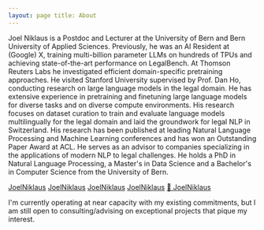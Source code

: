```yaml
---
layout: page title: About
---
```

Joel Niklaus is a Postdoc and Lecturer at the University of Bern and Bern University of Applied Sciences. Previously, he
was an AI Resident at (Google) X, training multi-billion parameter LLMs on hundreds of TPUs and achieving
state-of-the-art performance on LegalBench. At Thomson Reuters Labs he investigated efficient domain-specific
pretraining approaches. He visited Stanford University supervised by Prof. Dan Ho, conducting research on large language
models in the legal domain. He has extensive experience in pretraining and finetuning large language models for diverse
tasks and on diverse compute environments. His research focuses on dataset curation to train and evaluate language
models multilingually for the legal domain and laid the groundwork for legal NLP in Switzerland. His research has been
published at leading Natural Language Processing and Machine Learning conferences and has won an Outstanding Paper Award
at ACL. He serves as an advisor to companies specializing in the applications of modern NLP to legal challenges. He
holds a PhD in Natural Language Processing, a Master's in Data Science and a Bachelor's in Computer Science from the
University of Bern.

<a href="https://twitter.com/joelniklaus" target="_blank" type="button" class="btn"><i class="fa-brands fa-twitter"></i> JoelNiklaus</a>
<a href="https://www.linkedin.com/in/joelniklaus/" target="_blank" type="button" class="btn"><i class="fa-brands fa-linkedin"></i> JoelNiklaus</a>
<a href="https://scholar.google.com/citations?user=qJ8iricAAAAJ&hl=de&oi=ao" target="_blank" type="button" class="btn"><i class="ai ai-google-scholar"></i> JoelNiklaus</a>
<a href="https://github.com/JoelNiklaus" target="_blank" type="button" class="btn"><i class="fa-brands fa-github"></i> JoelNiklaus</a>
<a href="https://huggingface.co/joelniklaus" target="_blank" type="button" class="btn">🤗 JoelNiklaus</a>

I'm currently operating at near capacity with my existing commitments, but I am still open to consulting/advising on
exceptional projects that pique my interest.

<!-- Consider writing something about fractional AI officers: https://techcrunch.com/2023/11/24/startups-should-consider-hiring-fractional-ai-officers -->
